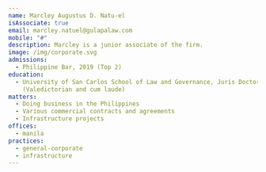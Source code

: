 ```yaml
---
name: Marcley Augustus D. Natu-el
isAssociate: true
email: marcley.natuel@gulapalaw.com
mobile: "#"
description: Marcley is a junior associate of the firm.
image: /img/corporate.svg
admissions:
  - Philippine Bar, 2019 (Top 2)
education:
  - University of San Carlos School of Law and Governance, Juris Doctor, 2018
    (Valedictorian and cum laude)
matters:
  - Doing business in the Philippines
  - Various commercial contracts and agreements
  - Infrastructure projects
offices:
  - manila
practices:
  - general-corporate
  - infrastructure
---
```

